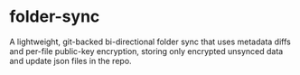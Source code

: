 # folder-sync

A lightweight, git-backed bi-directional folder sync that uses metadata diffs and per-file public-key encryption, storing only encrypted unsynced data and update json files in the repo.
